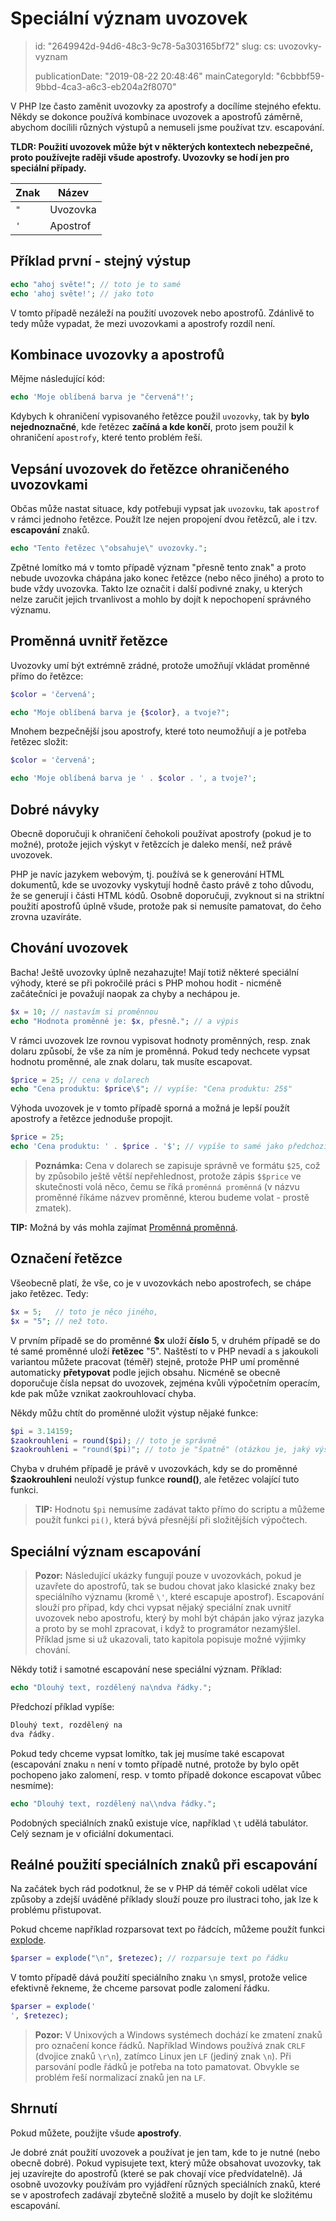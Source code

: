 Speciální význam uvozovek
=========================

> id: "2649942d-94d6-48c3-9c78-5a303165bf72"
> slug:
> 	cs: uvozovky-vyznam
> 
> publicationDate: "2019-08-22 20:48:46"
> mainCategoryId: "6cbbbf59-9bbd-4ca3-a6c3-eb204a2f8070"

V PHP lze často zaměnit uvozovky za apostrofy a docílíme stejného efektu. Někdy se dokonce používá kombinace uvozovek a apostrofů záměrně, abychom docílili různých výstupů a nemuseli jsme používat tzv. escapování.

**TLDR: Použití uvozovek může být v některých kontextech nebezpečné, proto používejte raději všude apostrofy. Uvozovky se hodí jen pro speciální případy.**

| Znak | Název    |
|------|-----------
| `"`  | Uvozovka |
| `'`  | Apostrof |

Příklad první - stejný výstup
-----------------------------

```php
echo "ahoj světe!"; // toto je to samé
echo 'ahoj světe!'; // jako toto
```

V tomto případě nezáleží na použití uvozovek nebo apostrofů. Zdánlivě to tedy může vypadat, že mezi uvozovkami a apostrofy rozdíl není.

Kombinace uvozovky a apostrofů
------------------------------

Mějme následující kód:

```php
echo 'Moje oblíbená barva je "červená"!';
```

Kdybych k ohraničení vypisovaného řetězce použil `uvozovky`, tak by **bylo nejednoznačné**, kde řetězec **začíná a kde končí**, proto jsem použil k ohraničení `apostrofy`, které tento problém řeší.

Vepsání uvozovek do řetězce ohraničeného uvozovkami
---------------------------------------------------

Občas může nastat situace, kdy potřebuji vypsat jak `uvozovku`, tak `apostrof` v rámci jednoho řetězce. Použít lze nejen propojení dvou řetězců, ale i tzv. **escapování** znaků.

```php
echo "Tento řetězec \"obsahuje\" uvozovky.";
```

Zpětné lomítko má v tomto případě význam "přesně tento znak" a proto nebude uvozovka chápána jako konec řetězce (nebo něco jiného) a proto to bude vždy uvozovka. Takto lze označit i další podivné znaky, u kterých nelze zaručit jejich trvanlivost a mohlo by dojít k nepochopení správného významu.

Proměnná uvnitř řetězce
-----------------------

Uvozovky umí být extrémně zrádné, protože umožňují vkládat proměnné přímo do řetězce:

```php
$color = 'červená';

echo "Moje oblíbená barva je {$color}, a tvoje?";
```

Mnohem bezpečnější jsou apostrofy, které toto neumožňují a je potřeba řetězec složit:

```php
$color = 'červená';

echo 'Moje oblíbená barva je ' . $color . ', a tvoje?';
```

Dobré návyky
--------------------------

Obecně doporučuji k ohraničení čehokoli používat apostrofy (pokud je to možné), protože jejich výskyt v řetězcích je daleko menší, než právě uvozovek.

PHP je navíc jazykem webovým, tj. používá se k generování HTML dokumentů, kde se uvozovky vyskytují hodně často právě z toho důvodu, že se generují i části HTML kódů. Osobně doporučuji, zvyknout si na striktní použití apostrofů úplně všude, protože pak si nemusíte pamatovat, do čeho zrovna uzavíráte.

Chování uvozovek
--------------------------

Bacha! Ještě uvozovky úplně nezahazujte! Mají totiž některé speciální výhody, které se při pokročilé práci s PHP mohou hodit - nicméně začátečníci je považují naopak za chyby a nechápou je.

```php
$x = 10; // nastavím si proměnnou
echo "Hodnota proměnné je: $x, přesně."; // a výpis
```

V rámci uvozovek lze rovnou vypisovat hodnoty proměnných, resp. znak dolaru způsobí, že vše za ním je proměnná. Pokud tedy nechcete vypsat hodnotu proměnné, ale znak dolaru, tak musíte escapovat.

```php
$price = 25; // cena v dolarech
echo "Cena produktu: $price\$"; // vypíše: "Cena produktu: 25$"
```

Výhoda uvozovek je v tomto případě sporná a možná je lepší použít apostrofy a řetězce jednoduše propojit.

```php
$price = 25;
echo 'Cena produktu: ' . $price . '$'; // vypíše to samé jako předchozí příklad
```

> **Poznámka:** Cena v dolarech se zapisuje správně ve formátu `$25`, což by způsobilo ještě větší nepřehlednost, protože zápis `$$price` ve skutečnosti volá něco, čemu se říká `proměnná proměnná` (v názvu proměnné říkáme názvev proměnné, kterou budeme volat - prostě zmatek).

**TIP:** Možná by vás mohla zajímat <a href="/promenna-promenna">Proměnná proměnná</a>.

Označení řetězce
--------------------------

Všeobecně platí, že vše, co je v uvozovkách nebo apostrofech, se chápe jako řetězec. Tedy:

```php
$x = 5;   // toto je něco jiného,
$x = "5"; // než toto.
```

V prvním případě se do proměnné **$x** uloží **číslo** 5, v druhém případě se do té samé proměnné uloží **řetězec** "5". Naštěstí to v PHP nevadí a s jakoukoli variantou můžete pracovat (téměř) stejně, protože PHP umí proměnné automaticky **přetypovat** podle jejich obsahu. Nicméně se obecně doporučuje čísla nepsat do uvozovek, zejména kvůli výpočetním operacím, kde pak může vznikat zaokrouhlovací chyba.

Někdy můžu chtít do proměnné uložit výstup nějaké funkce:

```php
$pi = 3.14159;
$zaokrouhleni = round($pi); // toto je správně
$zaokrouhleni = "round($pi)"; // toto je "špatně" (otázkou je, jaký výstup očekávám).
```

Chyba v druhém případě je právě v uvozovkách, kdy se do proměnné **$zaokrouhleni** neuloží výstup funkce **round()**, ale řetězec volající tuto funkci.
> **TIP:** Hodnotu `$pi` nemusíme zadávat takto přímo do scriptu a můžeme použít funkci `pi()`, která bývá přesnější při složitějších výpočtech.

Speciální význam escapování
--------------------------

> **Pozor:** Následující ukázky fungují pouze v uvozovkách, pokud je uzavřete do apostrofů, tak se budou chovat jako klasické znaky bez speciálního významu (kromě `\'`, které escapuje apostrof).
Escapování slouží pro případ, kdy chci vypsat nějaký speciální znak uvnitř uvozovek nebo apostrofu, který by mohl být chápán jako výraz jazyka a proto by se mohl zpracovat, i když to programátor nezamýšlel. Příklad jsme si už ukazovali, tato kapitola popisuje možné výjimky chování.

Někdy totiž i samotné escapování nese speciální význam. Příklad:

```php
echo "Dlouhý text, rozdělený na\ndva řádky.";
```

Předchozí příklad vypíše:

```php
Dlouhý text, rozdělený na
dva řádky.
```

Pokud tedy chceme vypsat lomítko, tak jej musíme také escapovat (escapování znaku `n` není v tomto případě nutné, protože by bylo opět pochopeno jako zalomení, resp. v tomto případě dokonce escapovat vůbec nesmíme):

```php
echo "Dlouhý text, rozdělený na\\ndva řádky.";
```

Podobných speciálních znaků existuje více, například `\t` udělá tabulátor. Celý seznam je v oficiální dokumentaci.

Reálné použití speciálních znaků při escapování
-----------------------------------------------

Na začátek bych rád podotknul, že se v PHP dá téměř cokoli udělat více způsoby a zdejší uváděné příklady slouží pouze pro ilustraci toho, jak lze k problému přistupovat.

Pokud chceme například rozparsovat text po řádcích, můžeme použít funkci <a href="/explode">explode</a>.

```php
$parser = explode("\n", $retezec); // rozparsuje text po řádku
```

V tomto případě dává použití speciálního znaku `\n` smysl, protože velice efektivně řekneme, že chceme parsovat podle zalomení řádku.

```php
$parser = explode('
', $retezec);
```

> **Pozor:** V Unixových a Windows systémech dochází ke zmatení znaků pro označení konce řádků. Například Windows používá znak `CRLF` (dvojice znaků `\r\n`), zatímco Linux jen `LF` (jediný znak `\n`). Při parsování podle řádků je potřeba na toto pamatovat. Obvykle se problém řeší normalizací znaků jen na `LF`.

Shrnutí
-------

Pokud můžete, použijte všude **apostrofy**.

Je dobré znát použití uvozovek a používat je jen tam, kde to je nutné (nebo obecně dobré). Pokud vypisujete text, který může obsahovat uvozovky, tak jej uzavírejte do apostrofů (které se pak chovají více předvídatelně). Já osobně uvozovky používám pro vyjádření různých speciálních znaků, které se v apostrofech zadávají zbytečně složitě a muselo by dojít ke složitému escapování.
